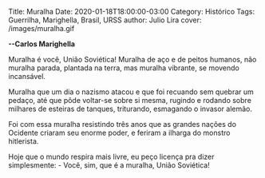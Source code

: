 Title: Muralha
Date: 2020-01-18T18:00:00-03:00
Category: Histórico
Tags: Guerrilha, Marighella, Brasil, URSS
author: Julio Lira
cover: /images/muralha.gif

  __--Carlos Marighella__

Muralha é você, União Soviética! Muralha de aço e de peitos humanos, não muralha parada, plantada na terra, mas muralha vibrante, se movendo incansável.

Muralha que um dia o nazismo atacou e que foi recuando sem quebrar um pedaço, até que pôde voltar-se sobre si mesma, rugindo e rodando sobre milhares de esteiras de tanques, triturando, esmagando o invasor alemão.

Foi com essa muralha resistindo três anos que as grandes nações do Ocidente criaram seu enorme poder, e feriram a ilharga do monstro hitlerista.

Hoje que o mundo respira mais livre, eu peço licença pra dizer simplesmente: - Você, sim, que é a muralha, União Soviética!

